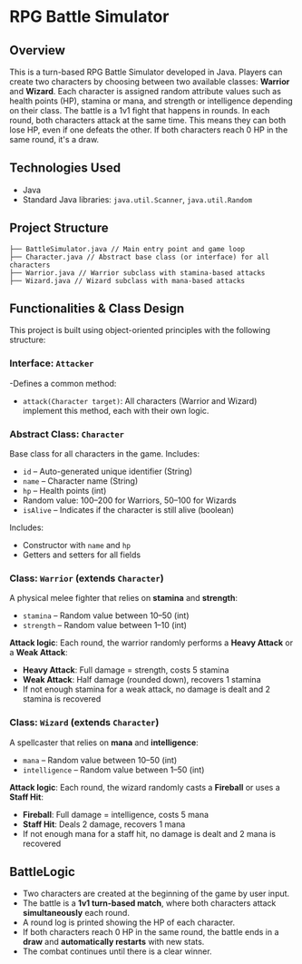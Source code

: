 # RPG Battle Simulator

## Overview

This is a turn-based RPG Battle Simulator developed in Java. Players can create two characters by choosing between two available classes: **Warrior** and **Wizard**. Each character is assigned random attribute values such as health points (HP), stamina or mana, and strength or intelligence depending on their class. The battle is a 1v1 fight that happens in rounds. In each round, both characters attack at the same time. This means they can both lose HP, even if one defeats the other. If both characters reach 0 HP in the same round, it's a draw.

## Technologies Used

- Java 
- Standard Java libraries: `java.util.Scanner`, `java.util.Random`

## Project Structure
```
├── BattleSimulator.java // Main entry point and game loop
├── Character.java // Abstract base class (or interface) for all characters
├── Warrior.java // Warrior subclass with stamina-based attacks
├── Wizard.java // Wizard subclass with mana-based attacks
```

## Functionalities & Class Design

This project is built using object-oriented principles with the following structure:

### Interface: `Attacker`

-Defines a common method:
 - `attack(Character target)`: All characters (Warrior and Wizard) implement this method, each with their own logic.

### Abstract Class: `Character`

Base class for all characters in the game. Includes:

- `id` – Auto-generated unique identifier (String)
- `name` – Character name (String)
- `hp` – Health points (int)
 - Random value: 100–200 for Warriors, 50–100 for Wizards
- `isAlive` – Indicates if the character is still alive (boolean)

Includes:
- Constructor with `name` and `hp`
- Getters and setters for all fields

### Class: `Warrior` (extends `Character`)

A physical melee fighter that relies on **stamina** and **strength**:
- `stamina` – Random value between 10–50 (int)
- `strength` – Random value between 1–10 (int)

**Attack logic**:
Each round, the warrior randomly performs a **Heavy Attack** or a **Weak Attack**:
- **Heavy Attack**: Full damage = strength, costs 5 stamina
- **Weak Attack**: Half damage (rounded down), recovers 1 stamina
- If not enough stamina for a weak attack, no damage is dealt and 2 stamina is recovered

### Class: `Wizard` (extends `Character`)

A spellcaster that relies on **mana** and **intelligence**:
- `mana` – Random value between 10–50 (int)
- `intelligence` – Random value between 1–50 (int)

**Attack logic**:
Each round, the wizard randomly casts a **Fireball** or uses a **Staff Hit**:
- **Fireball**: Full damage = intelligence, costs 5 mana
- **Staff Hit**: Deals 2 damage, recovers 1 mana
- If not enough mana for a staff hit, no damage is dealt and 2 mana is recovered

## BattleLogic

- Two characters are created at the beginning of the game by user input.
- The battle is a **1v1 turn-based match**, where both characters attack **simultaneously** each round.
- A round log is printed showing the HP of each character.
- If both characters reach 0 HP in the same round, the battle ends in a **draw** and **automatically restarts** with new stats.
- The combat continues until there is a clear winner.
